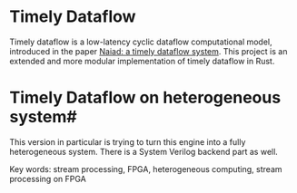 # Timely Dataflow #

Timely dataflow is a low-latency cyclic dataflow computational model, introduced in the paper [Naiad: a timely dataflow system](http://dl.acm.org/citation.cfm?id=2522738). This project is an extended and more modular implementation of timely dataflow in Rust.


# Timely Dataflow on heterogeneous system#

This version in particular is trying to turn this engine into a fully heterogeneous system. There is a System Verilog backend part as well. 

Key words: stream processing, FPGA, heterogeneous computing, stream processing on FPGA
